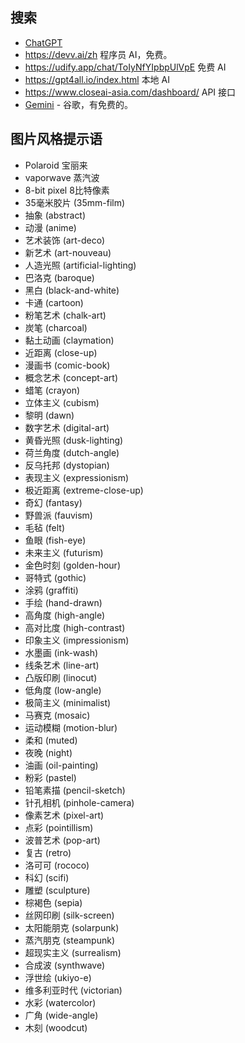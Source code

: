 ## 搜索

- [ChatGPT](https://chat.openai.com/)
- https://devv.ai/zh 程序员 AI，免费。
- https://udify.app/chat/ToIyNfYIpbpUlVpE 免费 AI
- https://gpt4all.io/index.html 本地 AI
- https://www.closeai-asia.com/dashboard/ API 接口
- [Gemini](https://ai.google.dev/) - 谷歌，有免费的。

## 图片风格提示语

* Polaroid 宝丽来
* vaporwave 蒸汽波
* 8-bit pixel 8比特像素
* 35毫米胶片 (35mm-film)
* 抽象 (abstract)
* 动漫 (anime)
* 艺术装饰 (art-deco)
* 新艺术 (art-nouveau)
* 人造光照 (artificial-lighting)
* 巴洛克 (baroque)
* 黑白 (black-and-white)
* 卡通 (cartoon)
* 粉笔艺术 (chalk-art)
* 炭笔 (charcoal)
* 黏土动画 (claymation)
* 近距离 (close-up)
* 漫画书 (comic-book)
* 概念艺术 (concept-art)
* 蜡笔 (crayon)
* 立体主义 (cubism)
* 黎明 (dawn)
* 数字艺术 (digital-art)
* 黄昏光照 (dusk-lighting)
* 荷兰角度 (dutch-angle)
* 反乌托邦 (dystopian)
* 表现主义 (expressionism)
* 极近距离 (extreme-close-up)
* 奇幻 (fantasy)
* 野兽派 (fauvism)
* 毛毡 (felt)
* 鱼眼 (fish-eye)
* 未来主义 (futurism)
* 金色时刻 (golden-hour)
* 哥特式 (gothic)
* 涂鸦 (graffiti)
* 手绘 (hand-drawn)
* 高角度 (high-angle)
* 高对比度 (high-contrast)
* 印象主义 (impressionism)
* 水墨画 (ink-wash)
* 线条艺术 (line-art)
* 凸版印刷 (linocut)
* 低角度 (low-angle)
* 极简主义 (minimalist)
* 马赛克 (mosaic)
* 运动模糊 (motion-blur)
* 柔和 (muted)
* 夜晚 (night)
* 油画 (oil-painting)
* 粉彩 (pastel)
* 铅笔素描 (pencil-sketch)
* 针孔相机 (pinhole-camera)
* 像素艺术 (pixel-art)
* 点彩 (pointillism)
* 波普艺术 (pop-art)
* 复古 (retro)
* 洛可可 (rococo)
* 科幻 (scifi)
* 雕塑 (sculpture)
* 棕褐色 (sepia)
* 丝网印刷 (silk-screen)
* 太阳能朋克 (solarpunk)
* 蒸汽朋克 (steampunk)
* 超现实主义 (surrealism)
* 合成波 (synthwave)
* 浮世绘 (ukiyo-e)
* 维多利亚时代 (victorian)
* 水彩 (watercolor)
* 广角 (wide-angle)
* 木刻 (woodcut)
